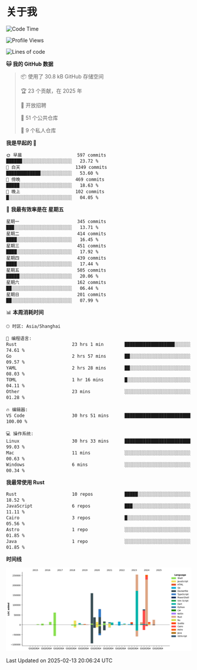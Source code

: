 # 关于我

<!--START_SECTION:waka-->
![Code Time](http://img.shields.io/badge/Code%20Time-3%2C458%20hrs%2019%20mins-blue)

![Profile Views](http://img.shields.io/badge/%E4%B8%AA%E4%BA%BA%E8%B5%84%E6%96%99%E8%A7%82%E7%9C%8B%E6%AC%A1%E6%95%B0-0-blue)

![Lines of code](https://img.shields.io/badge/%E4%BB%8E%E3%80%8CHello%20World%E3%80%8D%E8%B5%B7%E6%88%91%E5%B7%B2%E7%BB%8F%E5%86%99%E4%BA%86-1.1%20million%20%E8%A1%8C%E4%BB%A3%E7%A0%81-blue)

**🐱 我的 GitHub 数据** 

> 📦  使用了 30.8 kB GitHub 存储空间 
 > 
> 🏆 23 个贡献，在 2025 年
 > 
> 💼 开放招聘
 > 
> 📜 51 个公共仓库 
 > 
> 🔑 9 个私人仓库 
 > 
**我是早起的 🐤** 

```text
🌞 早晨                     597 commits         ██████░░░░░░░░░░░░░░░░░░░   23.72 % 
🌆 白天                     1349 commits        █████████████░░░░░░░░░░░░   53.60 % 
🌃 傍晚                     469 commits         █████░░░░░░░░░░░░░░░░░░░░   18.63 % 
🌙 晚上                     102 commits         █░░░░░░░░░░░░░░░░░░░░░░░░   04.05 % 
```
📅 **我最有效率是在 星期五** 

```text
星期一                      345 commits         ███░░░░░░░░░░░░░░░░░░░░░░   13.71 % 
星期二                      414 commits         ████░░░░░░░░░░░░░░░░░░░░░   16.45 % 
星期三                      451 commits         ████░░░░░░░░░░░░░░░░░░░░░   17.92 % 
星期四                      439 commits         ████░░░░░░░░░░░░░░░░░░░░░   17.44 % 
星期五                      505 commits         █████░░░░░░░░░░░░░░░░░░░░   20.06 % 
星期六                      162 commits         ██░░░░░░░░░░░░░░░░░░░░░░░   06.44 % 
星期日                      201 commits         ██░░░░░░░░░░░░░░░░░░░░░░░   07.99 % 
```


📊 **本周消耗时间** 

```text
🕑︎ 时区: Asia/Shanghai

💬 编程语言: 
Rust                     23 hrs 1 min        ███████████████████░░░░░░   74.61 % 
Go                       2 hrs 57 mins       ██░░░░░░░░░░░░░░░░░░░░░░░   09.57 % 
YAML                     2 hrs 28 mins       ██░░░░░░░░░░░░░░░░░░░░░░░   08.03 % 
TOML                     1 hr 16 mins        █░░░░░░░░░░░░░░░░░░░░░░░░   04.11 % 
Other                    23 mins             ░░░░░░░░░░░░░░░░░░░░░░░░░   01.28 % 

🔥 编辑器: 
VS Code                  30 hrs 51 mins      █████████████████████████   100.00 % 

💻 操作系统: 
Linux                    30 hrs 33 mins      █████████████████████████   99.03 % 
Mac                      11 mins             ░░░░░░░░░░░░░░░░░░░░░░░░░   00.63 % 
Windows                  6 mins              ░░░░░░░░░░░░░░░░░░░░░░░░░   00.34 % 
```

**我最常使用 Rust** 

```text
Rust                     10 repos            █████░░░░░░░░░░░░░░░░░░░░   18.52 % 
JavaScript               6 repos             ███░░░░░░░░░░░░░░░░░░░░░░   11.11 % 
Cairo                    3 repos             █░░░░░░░░░░░░░░░░░░░░░░░░   05.56 % 
Astro                    1 repo              ░░░░░░░░░░░░░░░░░░░░░░░░░   01.85 % 
Java                     1 repo              ░░░░░░░░░░░░░░░░░░░░░░░░░   01.85 % 
```



**时间线**

![Lines of Code chart](https://raw.githubusercontent.com/catusax/catusax/master/assets/bar_graph.png)


 Last Updated on 2025-02-13 20:06:24 UTC
<!--END_SECTION:waka-->
